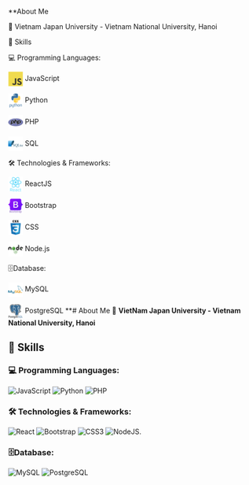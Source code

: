 **About Me

🔭 Vietnam Japan University - Vietnam National University, Hanoi


🌱 Skills

💻 Programming Languages:

<img src="https://raw.githubusercontent.com/devicons/devicon/master/icons/javascript/javascript-original.svg" alt="JavaScript" width="30" height="30" valign="middle"/> JavaScript

<img src="https://raw.githubusercontent.com/devicons/devicon/master/icons/python/python-original-wordmark.svg" alt="Python" width="30" height="30" valign="middle"/> Python

<img src="https://raw.githubusercontent.com/devicons/devicon/master/icons/php/php-original.svg" alt="PHP" width="30" height="30" valign="middle"/> PHP

<img src="https://raw.githubusercontent.com/devicons/devicon/master/icons/sqlite/sqlite-original-wordmark.svg" alt="SQL" width="30" height="30" valign="middle"/> SQL

🛠️ Technologies & Frameworks:

<img src="https://raw.githubusercontent.com/devicons/devicon/master/icons/react/react-original-wordmark.svg" alt="ReactJS" width="30" height="30" valign="middle"/> ReactJS

<img src="https://raw.githubusercontent.com/devicons/devicon/master/icons/bootstrap/bootstrap-original-wordmark.svg" alt="Bootstrap" width="30" height="30" valign="middle"/> Bootstrap

<img src="https://raw.githubusercontent.com/devicons/devicon/master/icons/css3/css3-original-wordmark.svg" alt="CSS3" width="30" height="30" valign="middle"/> CSS

<img src="https://raw.githubusercontent.com/devicons/devicon/master/icons/nodejs/nodejs-original-wordmark.svg" alt="Node.js" width="30" height="30" valign="middle"/> Node.js

🗄️Database: 

<img src="https://raw.githubusercontent.com/devicons/devicon/master/icons/mysql/mysql-original-wordmark.svg" alt="MySQL" width="30" height="30" valign="middle"/> MySQL

<img src="https://raw.githubusercontent.com/devicons/devicon/master/icons/postgresql/postgresql-original-wordmark.svg" alt="PostgreSQL" width="30" height="30" valign="middle"/> PostgreSQL
**# About Me
🔭 **VietNam Japan University - Vietnam National University, Hanoi**

## 🌱 Skills
### 💻 Programming Languages:
![JavaScript](https://img.shields.io/badge/javascript-%23323330.svg?style=for-the-badge&logo=javascript&logoColor=%23F7DF1E)
![Python](https://img.shields.io/badge/python-%2314354C.svg?style=for-the-badge&logo=python&logoColor=white)
![PHP](https://img.shields.io/badge/php-%23777BB4.svg?style=for-the-badge&logo=php&logoColor=white)


### 🛠️ Technologies & Frameworks:
![React](https://img.shields.io/badge/react-%2320232a.svg?style=for-the-badge&logo=react&logoColor=%2361DAFB)
![Bootstrap](https://img.shields.io/badge/bootstrap-%23563D7C.svg?style=for-the-badge&logo=bootstrap&logoColor=white)
![CSS3](https://img.shields.io/badge/css3-%231572B6.svg?style=for-the-badge&logo=css3&logoColor=white)
![NodeJS](https://img.shields.io/badge/node.js-%2343853D.svg?style=for-the-badge&logo=node.js&logoColor=white).

### 🗄️Database: 
![MySQL](https://img.shields.io/badge/mysql-%2300f.svg?style=for-the-badge&logo=mysql&logoColor=white)
![PostgreSQL](https://img.shields.io/badge/postgresql-%23316192.svg?style=for-the-badge&logo=postgresql&logoColor=white)


